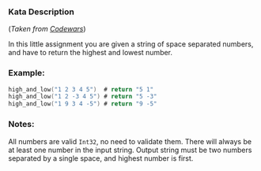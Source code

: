 ### Kata Description
(*Taken from [Codewars](https://www.codewars.com/kata/554b4ac871d6813a03000035)*)

In this little assignment you are given a string of space separated numbers, and have to return the highest and lowest number.

### Example:
``` Swift
high_and_low("1 2 3 4 5")  # return "5 1"
high_and_low("1 2 -3 4 5") # return "5 -3"
high_and_low("1 9 3 4 -5") # return "9 -5"
```

### Notes:

All numbers are valid ```Int32```, no need to validate them.
There will always be at least one number in the input string.
Output string must be two numbers separated by a single space, and highest number is first.
